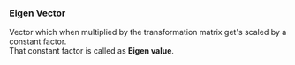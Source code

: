 ### Eigen Vector 
Vector which when multiplied by the transformation matrix get's scaled by a constant factor.   
That constant factor is called as **Eigen value**.
